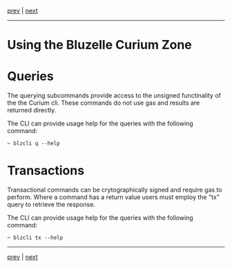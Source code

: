 [prev](../setup/deployaddl.md) | [next](../commands/useful.md)
***
Using the Bluzelle Curium Zone
==============================
# Queries
The querying subcommands provide access to the unsigned functinality of the the Curium cli. These commands do not use gas and results are returned directly.

The CLI can provide usage help for the queries with the following command:

    ~ blzcli q --help

# Transactions
Transactional commands can be crytographically signed and require gas to perform. Where a command has a return value users must employ the "tx" query to retrieve the response.

The CLI can provide usage help for the queries with the following command:

    ~ blzcli tx --help

***
[prev](../setup/deployaddl.md) | [next](../commands/useful.md)